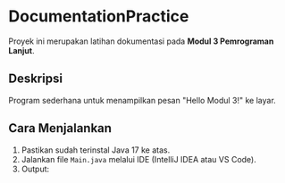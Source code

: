 # DocumentationPractice

Proyek ini merupakan latihan dokumentasi pada **Modul 3 Pemrograman Lanjut**.

## Deskripsi
Program sederhana untuk menampilkan pesan "Hello Modul 3!" ke layar.

## Cara Menjalankan
1. Pastikan sudah terinstal Java 17 ke atas.
2. Jalankan file `Main.java` melalui IDE (IntelliJ IDEA atau VS Code).
3. Output:
